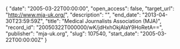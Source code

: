 {
  "date": "2005-03-22T00:00:00", 
  "open_access": false, 
  "target_url": "http://www.mja-uk.org/", 
  "description": "", 
  "end_date": "2013-04-30T23:59:59Z", 
  "title": "Medical Journalists Association (MJA)", 
  "record_id": "20050322T000000/wK/jdHxhOkjAlaY9HoRetA==", 
  "publisher": "mja-uk.org", 
  "slug": 107540, 
  "start_date": "2005-03-22T00:00:00Z"
}

